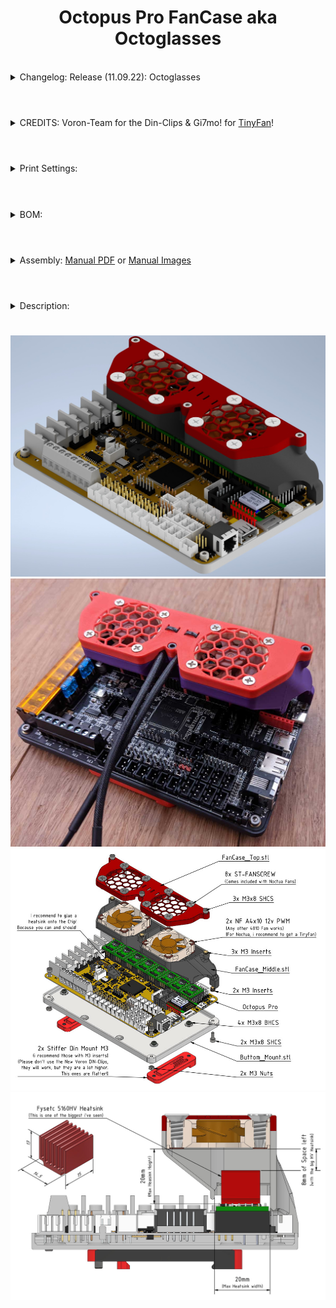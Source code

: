 <h1 align="center">Octopus Pro FanCase aka Octoglasses</h3></p>
<br>
<details>
  <summary>
   Changelog: Release (11.09.22): Octoglasses
  </summary>
- Nothing Yet! <br><br>
</details>

#
<br>
<details>
  <summary>
    CREDITS: Voron-Team for the Din-Clips & Gi7mo! for <a href="https://github.com/Gi7mo/TinyFan">TinyFan</a>!
  </summary>
* Voron-Team: Yeah, without you Guys, nothing were possible here :-)<br>
* Gi7mo!: Big thanks to you for the TinyFan! It's like a must have for this Project!<br>
* Community: Feelingwise discord is a Place filled with only nice and always helpful People! A special thanks to all of them, i personally just love everyone there!<br>
</details>

#
<br>
<details>
  <summary>
    Print Settings:
  </summary>
- Default Voron settings, correct orientation, no supports needed!<br>
</details>

#
<br>
<details>
  <summary>
    BOM:
  </summary>
- 7x M3x8 SHCS<br>
- 4x M3x8 BHCS<br>
- 2x M3 Nuts<br>
- 5x M3-Inserts<br>
- 2x <a href="https://github.com/Ramalama2/Voron-2-Mods/tree/main/Stiffer_DinMount">Stiffer DIN Mount M3 (Insert)</a><br>
- 2x Noctua NF A4x10 12v PWM (Any Other 4010 12v Fan is fine either)<br>
- 8x ST-FANSCREW (Comes with Noctua Fans already)<br>
- 1x Heasink for the STM32Fxxx Chip<br>
- 1x <a href="https://github.com/Gi7mo/TinyFan">TinyFan</a>, you can get one from Gi7mo! in Germany. I highly recommend one for Noctua Fans!<br>
</details>

#
<br>
<details><summary>Assembly: <a href="./Manual.pdf">Manual PDF</a> or <a href="./Manual/">Manual Images</a></summary>
- <a href="./Manual.pdf">Manual as PDF</a><br>
- <a href="./Manual/">Manual as Images</a>
</details>

#
<br>
<details>
  <summary>
    Description:
  </summary>
- Why:<br>
- The 5160 Pro Drivers are getting extremely hot! You need to cool them!<br>
- I highly recommend the <a href="https://github.com/Gi7mo/TinyFan">TinyFan from Gi7mo!</a><br>
- The FanCase has Cablehole exits at the back, for the TinyFan.<br>
- You don't need it, but its amazing for Noctua fans to see RPM and control those Correctly with a PWM signal.<br></details>

#

![](./Pic-Index.jpg)<br>
![](./Images/4.jpg)<br>
![](./Images/FanCase_BOM.jpg)<br>
![](./Manual/Heatsink_Compatibility.jpg)

#
